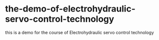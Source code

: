 # the-demo-of-electrohydraulic-servo-control-technology
this is a demo for the course of Electrohydraulic servo control technology 
